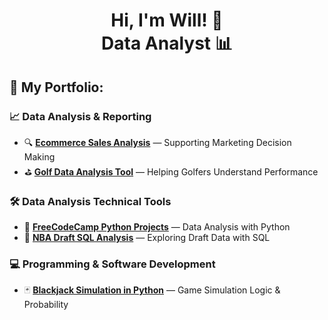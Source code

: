 <h1 align="center">Hi, I'm Will! 👋<br/>Data Analyst 📊</h1>


## 📁 My Portfolio:

### 📈 Data Analysis & Reporting  
- 🔍 [**Ecommerce Sales Analysis**](https://github.com/WillPepperr/eccomerce-sales-analysis) — Supporting Marketing Decision Making  
- ⛳ [**Golf Data Analysis Tool**](https://github.com/WillPepperr/data-analysis-tool-for-golfers) — Helping Golfers Understand Performance  

### 🛠️ Data Analysis Technical Tools  
- 🐍 [**FreeCodeCamp Python Projects**](https://github.com/WillPepperr/Free_Code_Camp_Python_Data_Analysis_Projects) — Data Analysis with Python  
- 🏀 [**NBA Draft SQL Analysis**](https://github.com/WillPepperr/NBA_SQL) — Exploring Draft Data with SQL  

### 💻 Programming & Software Development  
- 🃏 [**Blackjack Simulation in Python**](https://github.com/WillPepperr/BlackJack_in_Python) — Game Simulation Logic & Probability  


